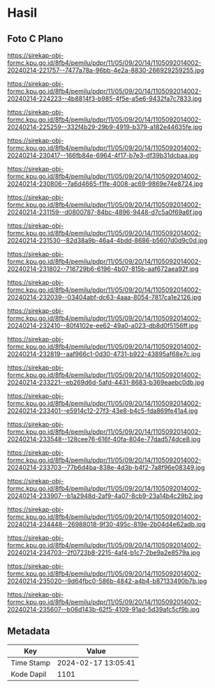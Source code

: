 # Hasil

## Foto C Plano

https://sirekap-obj-formc.kpu.go.id/8fb4/pemilu/pdpr/11/05/09/20/14/1105092014002-20240214-221757--7477a78a-96bb-4e2a-8830-266929259255.jpg

https://sirekap-obj-formc.kpu.go.id/8fb4/pemilu/pdpr/11/05/09/20/14/1105092014002-20240214-224223--4b8814f3-b985-4f5e-a5e6-9432fa7c7833.jpg

https://sirekap-obj-formc.kpu.go.id/8fb4/pemilu/pdpr/11/05/09/20/14/1105092014002-20240214-225259--332f4b29-29b9-4919-b379-a182e44635fe.jpg

https://sirekap-obj-formc.kpu.go.id/8fb4/pemilu/pdpr/11/05/09/20/14/1105092014002-20240214-230417--166fb84e-6964-4f17-b7e3-df39b31dcbaa.jpg

https://sirekap-obj-formc.kpu.go.id/8fb4/pemilu/pdpr/11/05/09/20/14/1105092014002-20240214-230806--7a6d4665-f1fe-4008-ac69-9869e74e8724.jpg

https://sirekap-obj-formc.kpu.go.id/8fb4/pemilu/pdpr/11/05/09/20/14/1105092014002-20240214-231159--d0800787-84bc-4896-9448-d7c5a0f69a6f.jpg

https://sirekap-obj-formc.kpu.go.id/8fb4/pemilu/pdpr/11/05/09/20/14/1105092014002-20240214-231530--82d38a9b-46a4-4bdd-8686-b5607d0d9c0d.jpg

https://sirekap-obj-formc.kpu.go.id/8fb4/pemilu/pdpr/11/05/09/20/14/1105092014002-20240214-231802--716729b6-6196-4b07-815b-aaf672aea92f.jpg

https://sirekap-obj-formc.kpu.go.id/8fb4/pemilu/pdpr/11/05/09/20/14/1105092014002-20240214-232039--03404abf-dc63-4aaa-8054-7817ca1e2126.jpg

https://sirekap-obj-formc.kpu.go.id/8fb4/pemilu/pdpr/11/05/09/20/14/1105092014002-20240214-232410--80f4102e-ee62-49a0-a023-db8d0f5156ff.jpg

https://sirekap-obj-formc.kpu.go.id/8fb4/pemilu/pdpr/11/05/09/20/14/1105092014002-20240214-232819--aaf966c1-0d30-4731-b922-43895af68e7c.jpg

https://sirekap-obj-formc.kpu.go.id/8fb4/pemilu/pdpr/11/05/09/20/14/1105092014002-20240214-233221--eb269d6d-5afd-4431-8683-b369eaebc0db.jpg

https://sirekap-obj-formc.kpu.go.id/8fb4/pemilu/pdpr/11/05/09/20/14/1105092014002-20240214-233401--e5914c12-27f3-43e8-b4c5-fda869fe41a4.jpg

https://sirekap-obj-formc.kpu.go.id/8fb4/pemilu/pdpr/11/05/09/20/14/1105092014002-20240214-233548--128cee76-616f-40fa-804e-77dad574dce8.jpg

https://sirekap-obj-formc.kpu.go.id/8fb4/pemilu/pdpr/11/05/09/20/14/1105092014002-20240214-233703--77b6d4ba-838e-4d3b-b4f2-7a8f96e08349.jpg

https://sirekap-obj-formc.kpu.go.id/8fb4/pemilu/pdpr/11/05/09/20/14/1105092014002-20240214-233907--b1a2948d-2af9-4a07-8cb9-23a14b4c29b2.jpg

https://sirekap-obj-formc.kpu.go.id/8fb4/pemilu/pdpr/11/05/09/20/14/1105092014002-20240214-234448--26988018-9f30-495c-819e-2b04d4e62adb.jpg

https://sirekap-obj-formc.kpu.go.id/8fb4/pemilu/pdpr/11/05/09/20/14/1105092014002-20240214-234703--2f0723b8-2215-4af4-b1c7-2be9a2e8579a.jpg

https://sirekap-obj-formc.kpu.go.id/8fb4/pemilu/pdpr/11/05/09/20/14/1105092014002-20240214-235020--9d64fbc0-586b-4842-a4b4-b87133490b7b.jpg

https://sirekap-obj-formc.kpu.go.id/8fb4/pemilu/pdpr/11/05/09/20/14/1105092014002-20240214-235607--b06d143b-62f5-4109-91ad-5d39afc5cf9b.jpg


## Metadata

| Key        | Value               |
| ---------- | ------------------- |
| Time Stamp | 2024-02-17 13:05:41 |
| Kode Dapil | 1101                |




